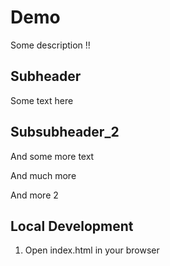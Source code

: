 # Demo

Some description !!

## Subheader
Some text here

## Subsubheader_2

And some more text

And much more

And more 2

## Local Development

1. Open index.html in your browser
